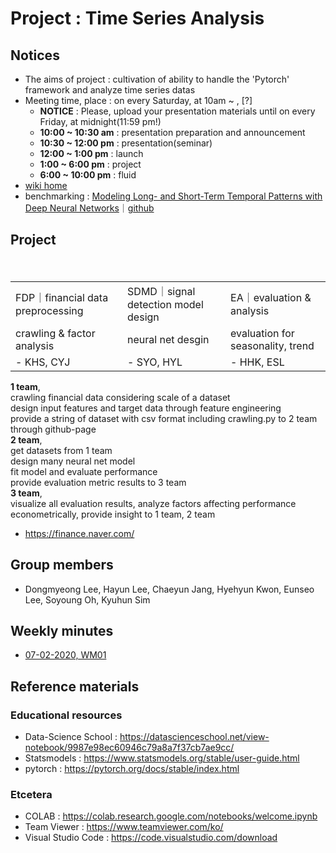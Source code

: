 # Project : Time Series Analysis
## Notices
- The aims of project : cultivation of ability to handle the 'Pytorch' framework and analyze time series datas
- Meeting time, place : on every Saturday, at 10am ~ , [?]
  - **NOTICE** : Please, upload your presentation materials until on every Friday, at midnight(11:59 pm!)
  - **10:00 ~ 10:30 am** : presentation preparation and announcement
  - **10:30 ~ 12:00 pm** : presentation(seminar)
  - **12:00 ~ 1:00 pm** : launch
  - **1:00 ~ 6:00 pm** : project
  - **6:00 ~ 10:00 pm** : fluid
- [wiki home](https://github.com/ailever/project_time_series_analysis/wiki)
- benchmarking : [Modeling Long- and Short-Term Temporal Patterns with Deep Neural Networks](https://arxiv.org/pdf/1703.07015v3.pdf)｜[github](https://github.com/laiguokun/LSTNet)

## Project

<table>
　　<tr>
　　　　<td>FDP｜financial data preprocessing</td>
　　　　<td>SDMD｜signal detection model design</td>
       <td>EA｜evaluation & analysis</td>
　　</tr>
　　<tr>
　　　　<td> crawling & factor analysis</td>
　　　　<td> neural net desgin</td>
　　　　<td> evaluation for seasonality, trend</td>
　　</tr>
  <tr>
    <td> - KHS, CYJ</td>
    <td> - SYO, HYL</td>
    <td> - HHK, ESL</td>
    </tr>
</table>

**1 team**,  
crawling financial data considering scale of a dataset  
design input features and target data through feature engineering  
provide a string of dataset with csv format including crawling.py to 2 team through github-page  <br>
**2 team**,  
get datasets from 1 team  
design many neural net model  
fit model and evaluate performance  
provide evaluation metric results to 3 team  <br>
**3 team**,  
visualize all evaluation results, analyze factors affecting performance  
econometrically, provide insight to 1 team, 2 team  

- https://finance.naver.com/

## Group members
- Dongmyeong Lee, Hayun Lee, Chaeyun Jang, Hyehyun Kwon, Eunseo Lee, Soyoung Oh, Kyuhun Sim

## Weekly minutes
- [07-02-2020, WM01](https://github.com/ailever/project_time_series_analysis/blob/master/weekly_minutes/week01.md)

## Reference materials
### Educational resources
- Data-Science School : https://datascienceschool.net/view-notebook/9987e98ec60946c79a8a7f37cb7ae9cc/
- Statsmodels : https://www.statsmodels.org/stable/user-guide.html
- pytorch : https://pytorch.org/docs/stable/index.html

### Etcetera
- COLAB : https://colab.research.google.com/notebooks/welcome.ipynb
- Team Viewer : https://www.teamviewer.com/ko/
- Visual Studio Code : https://code.visualstudio.com/download
